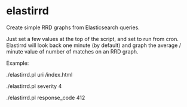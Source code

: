 elastirrd
=========

Create simple RRD graphs from Elasticsearch queries.

Just set a few values at the top of the script, and set to run from cron. Elastirrd will look back one minute (by default) and graph the average / minute value of number of matches on an RRD graph.

Example:

./elastirrd.pl uri /index.html

./elastirrd.pl severity 4

./elastirrd.pl response_code 412


